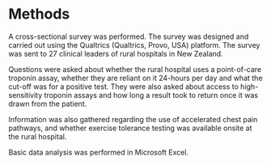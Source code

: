 # Methods

A cross-sectional survey was performed. The survey was designed and carried out using the Qualtrics (Qualtrics, Provo, USA) platform. The survey was sent to 27 clinical leaders of rural hospitals in New Zealand.

Questions were asked about whether the rural hospital uses a point-of-care troponin assay, whether they are reliant on it 24-hours per day and what the cut-off was for a positive test. They were also asked about access to high-sensitivity troponin assays and how long a result took to return once it was drawn from the patient.

Information was also gathered regarding the use of accelerated chest pain pathways, and whether exercise tolerance testing was available onsite at the rural hospital.

Basic data analysis was performed in Microsoft Excel.
